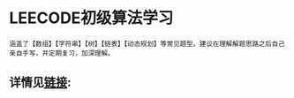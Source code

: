 # LEECODE初级算法学习

```text
涵盖了【数组】【字符串】【树】【链表】【动态规划】等常见题型。建议在理解解题思路之后自己亲自手写，并定期复习，加深理解。
``` 

## 详情见[链接](https://leetcode-cn.com/leetbook/detail/top-interview-questions-easy/): 